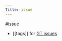 ---Title: issue---#issue- [[tags]]  for [GT issues](https://github.com/feenkcom/gtoolkit/issues)